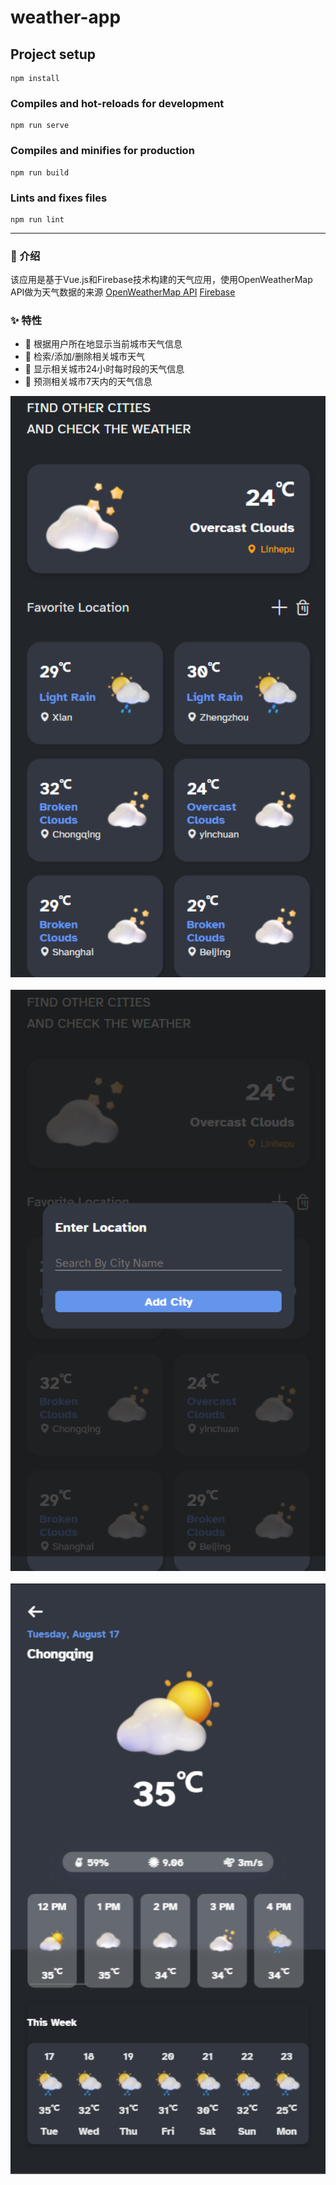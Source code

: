 # weather-app

## Project setup
```
npm install
```

### Compiles and hot-reloads for development
```
npm run serve
```

### Compiles and minifies for production
```
npm run build
```

### Lints and fixes files
```
npm run lint
```
---

### 📃 介绍
该应用是基于Vue.js和Firebase技术构建的天气应用，使用OpenWeatherMap API做为天气数据的来源
[OpenWeatherMap API](https://openweathermap.org/)
[Firebase](https://console.firebase.google.com/)

### ✨ 特性
-  💜 根据用户所在地显示当前城市天气信息
-  💜 检索/添加/删除相关城市天气
-  💜 显示相关城市24小时每时段的天气信息
-  💜 预测相关城市7天内的天气信息

<img src="https://github.com/langyixuan/Vue-Weather-App/blob/master/public/img1.png" width="600px"><br><br>
<img src="https://github.com/langyixuan/Vue-Weather-App/blob/master/public/img2.png" width="600px"><br><br>
<img src="https://github.com/langyixuan/Vue-Weather-App/blob/master/public/img3.png" width="600px"><br><br>





